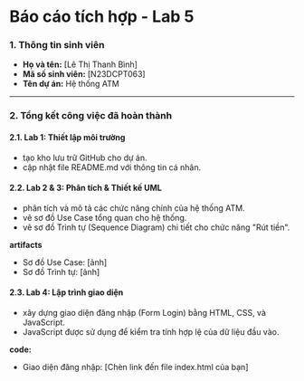# Báo cáo tích hợp - Lab 5

### 1. Thông tin sinh viên
- **Họ và tên:** [Lê Thị Thanh Bình]
- **Mã số sinh viên:** [N23DCPT063]
- **Tên dự án:** Hệ thống ATM

---

### 2. Tổng kết công việc đã hoàn thành

#### **2.1. Lab 1: Thiết lập môi trường**
- tạo kho lưu trữ GitHub cho dự án.
- cập nhật file README.md với thông tin cá nhân.

#### **2.2. Lab 2 & 3: Phân tích & Thiết kế UML**
- phân tích và mô tả các chức năng chính của hệ thống ATM.
- vẽ sơ đồ Use Case tổng quan cho hệ thống.
- vẽ sơ đồ Trình tự (Sequence Diagram) chi tiết cho chức năng "Rút tiền".

**artifacts**
- Sơ đồ Use Case: [ảnh]
- Sơ đồ Trình tự: [ảnh]

#### **2.3. Lab 4: Lập trình giao diện**
- xây dựng giao diện đăng nhập (Form Login) bằng HTML, CSS, và JavaScript.
- JavaScript được sử dụng để kiểm tra tính hợp lệ của dữ liệu đầu vào.

**code:**
- Giao diện đăng nhập: [Chèn link đến file index.html của bạn]
